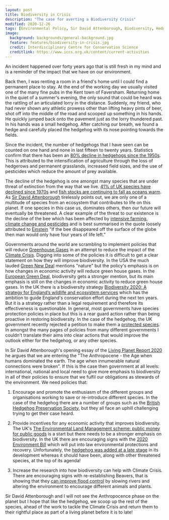 ```yaml
---
layout: post
title: Biodiversity in Crisis
description: "The case for averting a Biodiversity Crisis"
modified: 2020-12-26
tags: [Environmental Policy, Sir David Attenborough, Biodiversity, Hedgehogs]
image:
  background: backgrounds/general-background.jpg
  feature: features/biodiversity-in-crisis.jpg
  credit: Interdisciplinary Centre for Conservation Science
  creditlink: https://www.iccs.org.uk/content/current-activities
---
```


An incident happened over forty years ago that is still fresh in my mind and is a reminder of the impact that we have on our environment.

Back then, I was renting a room in a friend's home until I could find a permanent place to stay. At the end of the working day we usually visited one of the many fine pubs in the Kent town of Faversham. Returning home in the quiet of a summer's evening, the only sound that could be heard was the rattling of an articulated lorry in the distance. Suddenly, my friend, who had never shown any athletic prowess other than lifting heavy pints of beer, shot off into the middle of the road and scooped up something in his hands. He quickly jumped back onto the pavement just as the lorry thundered past. In his hands was a small hedgehog. After catching our breath, we found a hedge and carefully placed the hedgehog with its nose pointing towards the fields.

Since the incident, the number of hedgehogs that I have seen can be counted on one hand and none in last fifteen to twenty years. Statistics confirm that there has been an [80% decline in hedgehogs since the 1950s](https://www.countryliving.com/uk/wildlife/countryside/a23022368/no-rural-hedgehogs-south-west-england-new-national-study/). This is attributed to the intensification of agriculture through the loss of hedgerows and permanent grasslands, increased field sizes, and the use of pesticides which reduce the amount of prey available.

The decline of the hedgehog is one amongst many species that are under threat of extinction from the way that we live. [41% of UK species have declined since 1970s](https://www.nhm.ac.uk/discover/news/2019/october/the-state-of-nature-41-percent-of-the-uks-species-have-declined.html) and [fish stocks are continuing to fall as oceans warm](https://www.theguardian.com/environment/2019/feb/28/fish-stocks-continuing-to-fall-as-oceans-warm-study-finds). As [Sir David Attenborough](https://en.wikipedia.org/wiki/David_Attenborough) tirelessly points out, we are only one of a multitude of species from an ecosystem that contributes to life on this planet. If one species in this case us, dominates others, then our future will eventually be threatened. A clear example of the threat to our existence is the decline of the bee which has been affected by [intensive farming, climate change and pesticides](https://friendsoftheearth.uk/nature/what-are-causes-bee-decline) and is best summarised in the quote loosely attributed to [Einstein](https://quoteinvestigator.com/2013/08/27/einstein-bees/) "If the bee disappeared off the surface of the globe then man would only have four years of life left."

Governments around the world are scrambling to implement policies that will reduce [Greenhouse Gases](https://www.epa.gov/ghgemissions/overview-greenhouse-gases) in an attempt to reduce the impact of the [Climate Crisis](https://climate.nasa.gov/evidence/). Digging into some of the policies it is difficult to get a clear statement on how they will improve biodiversity. In the USA the much lauded [Green New Deal](https://www.congress.gov/116/bills/hres109/BILLS-116hres109ih.pdf) mentions "nature" but the policy's emphasis is on how changes in economic activity will reduce green house gases. In the [European Green Deal](https://en.wikipedia.org/wiki/European_Green_Deal), biodiversity gets a stronger mention, but its main emphasis is still on the changes in economic activity to reduce green house gases. In the UK there is a biodiversity strategy [Biodiversity 2020: A strategy for England’s wildlife and ecosystem services](https://assets.publishing.service.gov.uk/government/uploads/system/uploads/attachment_data/file/69446/pb13583-biodiversity-strategy-2020-111111.pdf) which has the ambition to guide England's conservation effort during the next ten years. But it is a strategy rather than a legal requirement and therefore its effectiveness is questionable.  In general, most governments have species protection policies in place but this is a rear guard action rather than being proactive in restoring biodiversity.  In the case of the hedgehog, the UK government recently rejected a petition to make them a [protected species](https://petition.parliament.uk/petitions/300100).  In amongst the many pages of policies from many different governments I couldn't translate their aims into clear actions that would improve the outlook either for the hedgehog, or any other species.

In Sir David Attenborough's opening essay of the [Living Planet Report 2020](https://www.zsl.org/sites/default/files/LPR20%20Part%20B_Voices%20for%20a%20living%20planet.pdf) he argues that we are entering the "The Anthropocene - the Age when
humans dominated the earth. The age when innumerable natural
connections were broken". If this is the case then government at all levels: international, national and local need to give more emphasis to biodiversity in all of their policies to ensure that we fulfil our obligations as stewards of the environment. We need policies that:

1. Encourage and promote the enthusiasm of the different groups and organisations working to save or re-introduce different species. In the case of the hedgehog there are a number of groups such as the [British Hedgehog Preservation Society](https://www.britishhedgehogs.org.uk/), but they all face an uphill challenging trying to get their case heard.

2. Provide incentives for any economic activity that improves biodiversity.  The UK's [The Environmental Land Management scheme: public money for public goods](https://www.gov.uk/government/publications/the-environmental-land-management-scheme-an-overview/the-environmental-land-management-scheme-public-money-for-public-goods) is a start but there needs to be a stronger emphasis on biodiversity. In the UK there are encouraging signs with the [2020 Environment Bill](https://www.gov.uk/government/publications/environment-bill-2020) which will put into law environmental protections and recovery. Unfortunately, the [hedgehog was added at a late stage](https://publications.parliament.uk/pa/bills/cbill/58-01/0220/amend/environment_rm_rep_1203.pdf) in its development whereas it should have been, along with other threatened species, at the top of its agenda!

3. Increase the research into how biodiversity can help with Climate Crisis. There are encouraging signs with re-establishing Beavers,  that is showing that they [can improve flood control](https://www.fwi.co.uk/news/environment/environmental-issues-wildlife/can-beavers-and-farms-work-together-on-flood-control) by slowing rivers and altering the environment to encourage different animals and plants.

Sir David Attenborough and I will not see the Anthropocence phase on the planet but I hope that like the hedgehog, we scoop up the rest of the species, ahead of the work to tackle the Climate Crisis and return them to their rightful place as part of a living planet before it is to late!
